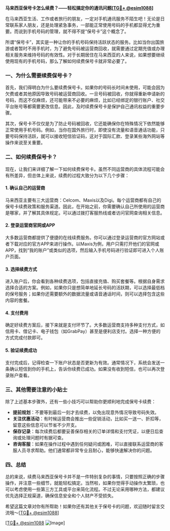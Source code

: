 **马来西亚保号卡怎么续费？——轻松搞定你的通讯问题[[TG💪+ @esim1088](https://t.me/s/esim1088)]**

在马来西亚生活、工作或者旅行的朋友，一定对手机通讯服务不陌生吧！无论是日常联系家人朋友，还是处理紧急事务，一部能正常使用号码的手机都显得尤为重要。而说到手机号码的管理，就不得不提“保号卡”这个概念了。

所谓“保号卡”，其实是一种让你的手机号码保持活跃状态的服务。比如当你出国旅游或者暂时不用手机时，为了避免号码被运营商回收，就需要通过定期充值或办理相关服务来维持号码的有效性。对于长期居住在马来西亚的人来说，如果想要继续使用现有的手机号码，那么了解如何续费保号卡就非常必要了。

### **一、为什么需要续费保号卡？**

首先，我们得明白为什么要续费保号卡。如果你的号码长时间未使用，可能会因为欠费或者其他原因导致号码被运营商回收。一旦号码被回收，你就得重新申请新的号码，而这不仅麻烦，还可能带来不必要的麻烦，比如已经绑定的银行账户、社交平台账号等都需要更改信息。因此，及时续费保号卡是保护自己通讯权益的重要步骤。

其次，保号卡不仅仅是为了防止号码被回收，它还能确保你在特殊情况下依然能够正常使用手机号码。例如，当你在国外旅行时，即使没有流量和语音通话功能，只要号码保持活跃，就可以接收短信验证码，这对于国际汇款、登录某些海外网站等操作来说至关重要。

### **二、如何续费保号卡？**

现在，让我们来详细了解一下如何续费保号卡。虽然不同运营商的具体流程可能会有所差异，但总体上来说，续费的过程大致分为以下几个步骤：

#### **1. 确认自己的运营商**

马来西亚主要有三大运营商：Celcom、Maxis以及Digi。每个运营商都有自己的保号卡续费政策和服务渠道。因此，在开始之前，你需要确认自己所使用的运营商是哪家，并了解其具体规定。可以通过拨打客服热线或者访问官网查询相关信息。

#### **2. 登录运营商官网或APP**

大多数运营商都提供了便捷的在线续费服务。你可以通过登录运营商的官方网站或者下载对应的官方APP来进行操作。以Maxis为例，用户只需打开他们的官网或APP，找到“我的账户”或类似的选项，然后输入手机号码进行验证即可进入个人账户页面。

#### **3. 选择续费方式**

进入账户后，你会看到各种续费选项，包括直接充值、购买套餐等。根据自身需求选择合适的方案。例如，如果你只是想简单地延长号码的活跃期，可以选择最低档的保号服务；如果你还需要额外的数据流量或语音通话时间，则可以选择包含这些内容的套餐。

#### **4. 支付费用**

确定好续费方案后，接下来就是支付环节了。大多数运营商支持多种支付方式，如信用卡、借记卡、电子钱包（如GrabPay）甚至是便利店支付。选择一种方便的方式完成付款即可。

#### **5. 验证续费成功**

支付完成后，记得检查一下账户状态是否更新为有效。通常情况下，系统会发送一条确认短信到你的手机上，告诉你续费已成功。如果没有收到短信，也可以再次登录账户查看。

### **三、其他需要注意的小贴士**

除了上述基本步骤外，还有一些小技巧可以帮助你更顺利地完成保号卡续费：

- **提前规划**：不要等到最后一刻才去续费，以免出现意外情况导致号码失效。
- **关注优惠活动**：有时候运营商会推出一些促销活动，比如买一送一、折扣等，留意这些信息可以节省不少开支。
- **保存记录**：每次续费后都要妥善保存相关的订单详情和支付凭证，以便日后查询或处理问题时有据可查。
- **咨询客服**：如果在操作过程中遇到任何疑问或困难，可以直接联系运营商的客服人员寻求帮助。他们通常都非常专业且耐心，能够快速解决你的问题。

### **四、总结**

总的来说，续费马来西亚保号卡并不是一件特别复杂的事情，只要按照正确的步骤操作，并注意一些细节，就能轻松搞定。当然啦，如果你觉得手动操作太繁琐，也可以考虑使用一些第三方工具或平台来简化流程。不过无论采用哪种方法，都建议优先选择正规渠道，确保信息安全和个人财产不受损失。

希望这篇文章对你有所帮助！如果你还有其他关于保号卡的问题，欢迎随时留言交流哦～[[TG💪+ @esim1088](https://t.me/s/esim1088)]

[[TG💪+ @esim1088](https://t.me/s/esim1088) ![Image](https://i.postimg.cc/4NQfJmqS/Snipaste-2025-05-13-00-14-12.png)]